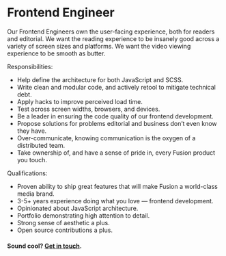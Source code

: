 # Frontend Engineer

Our Frontend Engineers own the user-facing experience, both for readers and editorial. We want the reading experience to be insanely good across a variety of screen sizes and platforms. We want the video viewing experience to be smooth as butter.

Responsibilities:
- Help define the architecture for both JavaScript and SCSS.
- Write clean and modular code, and actively retool to mitigate technical debt.
- Apply hacks to improve perceived load time.
- Test across screen widths, browsers, and devices.
- Be a leader in ensuring the code quality of our frontend development.
- Propose solutions for problems editorial and business don’t even know they have.
- Over-communicate, knowing communication is the oxygen of a distributed team.
- Take ownership of, and have a sense of pride in, every Fusion product you touch.

Qualifications:
- Proven ability to ship great features that will make Fusion a world-class media brand.
- 3-5+ years experience doing what you love — frontend development.
- Opinionated about JavaScript architecture.
- Portfolio demonstrating high attention to detail.
- Strong sense of aesthetic a plus.
- Open source contributions a plus.

#### Sound cool? [Get in touch](mailto:tech-jobs@fusion.net).
